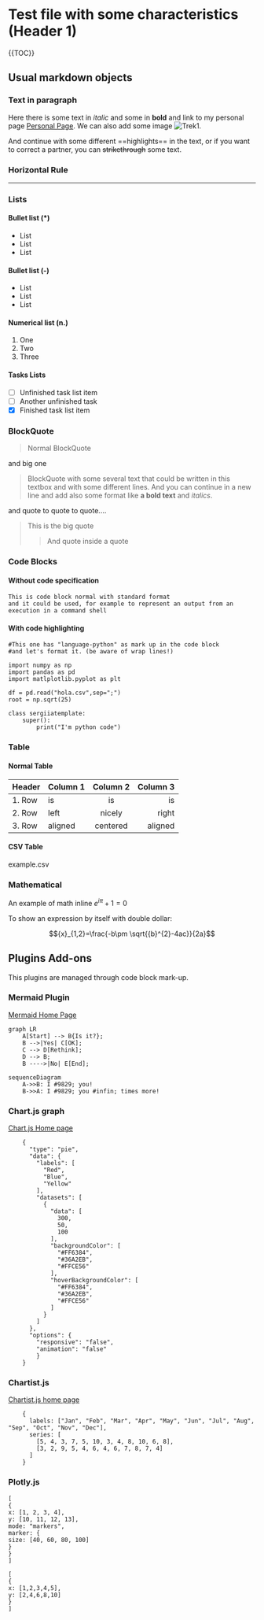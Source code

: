# Test file with some characteristics (Header 1)

{{TOC}}

## Usual markdown objects

### Text in paragraph

Here there is some text in *italic* and some in **bold** and link to my personal page [Personal Page](http://www.fisoft.es).
We can also add some image ![Trek1](https://www.shareicon.net/data/48x48/2015/09/14/100885_star-trek_512x512.png).

And continue with some different ==highlights== in the text, or if you want to correct a partner, you can ~~strikethrough~~ some text.

### Horizontal Rule

---

### Lists

#### Bullet list (*)
* List
* List
* List

#### Bullet list (-)
- List
- List
- List

#### Numerical list (n.)
1. One
2. Two
3. Three

#### Tasks Lists

- [ ] Unfinished task list item
- [ ] Another unfinished task
- [x] Finished task list item

### BlockQuote
> Normal BlockQuote

and big one

> BlockQuote with some several text that could be written in this textbox and with some different lines.
> And you can continue in a new line and add also some format like **a bold text** and *italics*.

and quote to quote to quote....
> This is the big quote
>> And quote inside a quote

### Code Blocks
#### Without code specification
```
This is code block normal with standard format
and it could be used, for example to represent an output from an execution in a command shell
```

#### With code highlighting
```language-python
#This one has "language-python" as mark up in the code block
#and let's format it. (be aware of wrap lines!)

import numpy as np
import pandas as pd
import matlplotlib.pyplot as plt

df = pd.read("hola.csv",sep=";")
root = np.sqrt(25)

class sergiiatemplate:
    super():
        print("I'm python code")
```

### Table
#### Normal Table
|Header |Column 1 | Column 2 | Column 3  |
|:--- |:---- |:----:| ----:|
|1. Row| is | is | is  |
|2. Row| left | nicely | right  |
|3. Row| aligned | centered | aligned  |

#### CSV Table
example.csv

### Mathematical
An example of math inline ${e}^{i\pi }+1=0$

To show an expression by itself with double dollar:

$${x}_{1,2}=\frac{-b\pm \sqrt{{b}^{2}-4ac}}{2a}$$

## Plugins Add-ons

This plugins are managed through code block mark-up.

### Mermaid Plugin
[Mermaid Home Page](https://mermaid-js.github.io/mermaid/#/)

```mermaid
graph LR
    A[Start] --> B{Is it?};
    B -->|Yes| C[OK];
    C --> D[Rethink];
    D --> B;
    B ---->|No| E[End];
```

```mermaid
sequenceDiagram
    A->>B: I #9829; you!
    B->>A: I #9829; you #infin; times more!
```
### Chart.js graph
[Chart.js Home page](https://www.chartjs.org/)

```chart-chartjs
    {
      "type": "pie",
      "data": {
        "labels": [
          "Red",
          "Blue",
          "Yellow"
        ],
        "datasets": [
          {
            "data": [
              300,
              50,
              100
            ],
            "backgroundColor": [
              "#FF6384",
              "#36A2EB",
              "#FFCE56"
            ],
            "hoverBackgroundColor": [
              "#FF6384",
              "#36A2EB",
              "#FFCE56"
            ]
          }
        ]
      },
      "options": {
        "responsive": "false",
        "animation": "false"
        }
    }
```

### Chartist.js
[Chartist.js home page](https://gionkunz.github.io/chartist-js/)

```chart-chartist
    {
      labels: ["Jan", "Feb", "Mar", "Apr", "May", "Jun", "Jul", "Aug", "Sep", "Oct", "Nov", "Dec"],
      series: [
        [5, 4, 3, 7, 5, 10, 3, 4, 8, 10, 6, 8],
        [3, 2, 9, 5, 4, 6, 4, 6, 7, 8, 7, 4]
      ]
    }
```
### Plotly.js
```chart-plotly
[
{
x: [1, 2, 3, 4],
y: [10, 11, 12, 13],
mode: "markers",
marker: {
size: [40, 60, 80, 100]
}
}
]
```

```chart-plotly
[
{
x: [1,2,3,4,5],
y: [2,4,6,8,10]
}
]
```